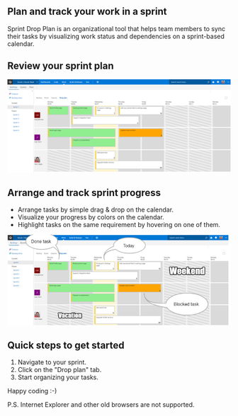 ## Plan and track your work in a sprint ##

Sprint Drop Plan is an organizational tool that helps team members to sync their tasks by visualizing work status and dependencies on a sprint-based calendar. 

## Review your sprint plan ##

![Drop plan](images/dropplan.png)

## Arrange and track sprint progress ##

- Arrange tasks by simple drag & drop on the calendar.
- Visualize your progress by colors on the calendar.
- Highlight tasks on the same requirement by hovering on one of them.

![Drop plan](images/DropPlanWithHelp.png)

## Quick steps to get started ##

1. Navigate to your sprint.
2. Click on the "Drop plan" tab.
3. Start organizing your tasks.

Happy coding :-)

P.S.
Internet Explorer and other old browsers are not supported.